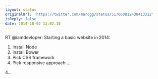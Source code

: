 ```yaml
---
layout: status
originalUrl: 'https://twitter.com/marcgg/status/517660812438413312'
isReply: false
date: 2014-10-02 13:02:10
---
```


RT @iamdevloper: Starting a basic website in 2014:

1. Install Node
2. Install Bower
3. Pick CSS framework
4. Pick responsive approach
…

4…
